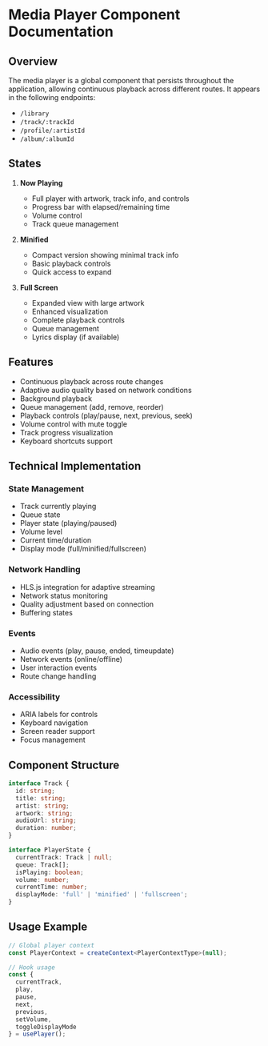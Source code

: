 
# Media Player Component Documentation

## Overview
The media player is a global component that persists throughout the application, allowing continuous playback across different routes. It appears in the following endpoints:
- `/library`
- `/track/:trackId`
- `/profile/:artistId`
- `/album/:albumId`

## States
1. **Now Playing**
   - Full player with artwork, track info, and controls
   - Progress bar with elapsed/remaining time
   - Volume control
   - Track queue management

2. **Minified**
   - Compact version showing minimal track info
   - Basic playback controls
   - Quick access to expand

3. **Full Screen**
   - Expanded view with large artwork
   - Enhanced visualization
   - Complete playback controls
   - Queue management
   - Lyrics display (if available)

## Features
- Continuous playback across route changes
- Adaptive audio quality based on network conditions
- Background playback
- Queue management (add, remove, reorder)
- Playback controls (play/pause, next, previous, seek)
- Volume control with mute toggle
- Track progress visualization
- Keyboard shortcuts support

## Technical Implementation

### State Management
- Track currently playing
- Queue state
- Player state (playing/paused)
- Volume level
- Current time/duration
- Display mode (full/minified/fullscreen)

### Network Handling
- HLS.js integration for adaptive streaming
- Network status monitoring
- Quality adjustment based on connection
- Buffering states

### Events
- Audio events (play, pause, ended, timeupdate)
- Network events (online/offline)
- User interaction events
- Route change handling

### Accessibility
- ARIA labels for controls
- Keyboard navigation
- Screen reader support
- Focus management

## Component Structure
```typescript
interface Track {
  id: string;
  title: string;
  artist: string;
  artwork: string;
  audioUrl: string;
  duration: number;
}

interface PlayerState {
  currentTrack: Track | null;
  queue: Track[];
  isPlaying: boolean;
  volume: number;
  currentTime: number;
  displayMode: 'full' | 'minified' | 'fullscreen';
}
```

## Usage Example
```typescript
// Global player context
const PlayerContext = createContext<PlayerContextType>(null);

// Hook usage
const { 
  currentTrack, 
  play, 
  pause, 
  next, 
  previous,
  setVolume,
  toggleDisplayMode 
} = usePlayer();
```